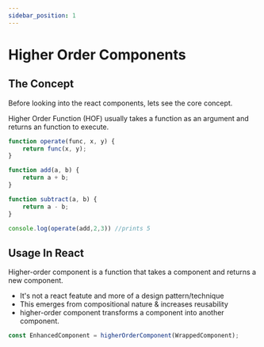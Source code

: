 ```yaml
---
sidebar_position: 1
---
```


# Higher Order Components

## The Concept
Before looking into the react components, lets see the core concept.

Higher Order Function (HOF) usually takes a function as an argument and returns an function to execute.

```jsx
function operate(func, x, y) {
    return func(x, y);
}

function add(a, b) {
    return a + b;
}

function subtract(a, b) {
    return a - b;
}

console.log(operate(add,2,3)) //prints 5
```

## Usage In React

Higher-order component is a function that takes a component and returns a new component.
- It's not a react featute and more of a design pattern/technique
- This emerges from compositional nature & increases reusability
- higher-order component transforms a component into another component.
```jsx
const EnhancedComponent = higherOrderComponent(WrappedComponent);
``` 
